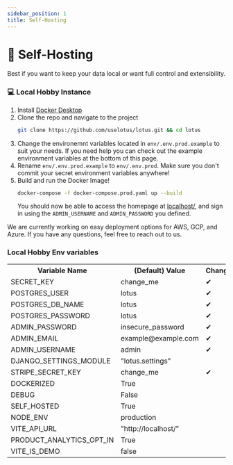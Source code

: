 ```yaml
---
sidebar_position: 1
title: Self-Hosting
---
```


# :bust_in_silhouette: Self-Hosting

Best if you want to keep your data local or want full control and extensibility.

### :computer: Local Hobby Instance

1. Install [Docker Desktop](https://www.docker.com/products/docker-desktop/)
2. Clone the repo and navigate to the project
   ```sh
   git clone https://github.com/uselotus/lotus.git && cd lotus
   ```
3. Change the environemnt variables located in `env/.env.prod.example` to suit your needs. If you need help you can check out the example environment variables at the bottom of this page.
4. Rename `env/.env.prod.example` to `env/.env.prod`. Make sure you don't commit your secret environment variables anywhere!
5. Build and run the Docker Image!
   ```sh
   docker-compose -f docker-compose.prod.yaml up --build
   ```
   You should now be able to access the homepage at [localhost/](http://localhost/), and sign in using the `ADMIN_USERNAME` and `ADMIN_PASSWORD` you defined.

We are currently working on easy deployment options for AWS, GCP, and Azure. If you have any questions, feel free to reach out to us.

### Local Hobby Env variables

<table>
  <tr>
    <th>Variable Name</th>
    <th>(Default) Value</th>
    <th>Change?</th>
  </tr>
  <tr>
    <td>SECRET_KEY</td>
    <td>change_me</td>
    <td>&#10004;</td>
  </tr>
  <tr>
    <td>POSTGRES_USER</td>
    <td>lotus</td>
    <td>&#10004;</td>
  </tr>
  <tr>
    <td>POSTGRES_DB_NAME</td>
    <td>lotus</td>
    <td>&#10004;</td>
  </tr>
  <tr>
    <td>POSTGRES_PASSWORD</td>
    <td>lotus</td>
    <td>&#10004;</td>
  </tr>
  <tr>
    <td>ADMIN_PASSWORD</td>
    <td>insecure_password</td>
    <td>&#10004;</td>
  </tr>
  <tr>
    <td>ADMIN_EMAIL</td>
    <td>example@example.com</td>
    <td>&#10004;</td>
  </tr>
  <tr>
    <td>ADMIN_USERNAME</td>
    <td>admin</td>
    <td>&#10004;</td>
  </tr>
  <tr>
    <td>DJANGO_SETTINGS_MODULE</td>
    <td>"lotus.settings"</td>
    <td></td>
  </tr>
  <tr>
    <td>STRIPE_SECRET_KEY</td>
    <td>change_me</td>
    <td>&#10004;</td>
  </tr>
  <tr>
    <td>DOCKERIZED</td>
    <td>True</td>
    <td></td>
  </tr>
  <tr>
    <td>DEBUG</td>
    <td>False</td>
    <td></td>
  </tr>
  <tr>
    <td>SELF_HOSTED</td>
    <td>True</td>
    <td></td>
  </tr>
  <tr>
    <td>NODE_ENV</td>
    <td>production</td>
    <td></td>
  </tr>
  <tr>
    <td>VITE_API_URL</td>
    <td>"http://localhost/"</td>
    <td></td>
  </tr>
  <tr>
    <td>PRODUCT_ANALYTICS_OPT_IN</td>
    <td>True</td>
    <td></td>
  </tr>
  <tr>
    <td>VITE_IS_DEMO</td>
    <td>false</td>
    <td></td>
  </tr>
</table>
